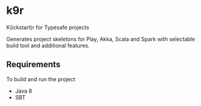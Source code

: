 # k9r
K(ickstart)r for Typesafe projects

Generates project skeletons for Play, Akka, Scala and Spark with selectable
build tool and additional features.
 
## Requirements
To build and run the project

 * Java 8
 * SBT